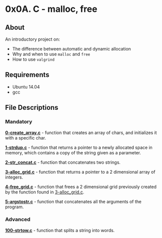 # 0x0A. C - malloc, free
## About
An introductory project on:
- The difference between automatic and dynamic allocation
- Why and when to use `malloc` and `free`
- How to use `valgrind`
## Requirements
- Ubuntu 14.04
- gcc 
## File Descriptions
### Mandatory
**[0-create_array.c](0-create_array.c)** - function that creates an array of chars, and initializes it with a specific char.

**[1-strdup.c](1-strdup.c)** - function that returns a pointer to a newly allocated space in memory, which contains a copy of the string given as a parameter.

**[2-str_concat.c](2-str_concat.c)** - function that concatenates two strings.

**[3-alloc_grid.c](3-alloc_grid.c)** - function that returns a pointer to a 2 dimensional array of integers.

**[4-free_grid.c](4-free_grid.c)** - function that frees a 2 dimensional grid previously created by the function found in [3-alloc_grid.c](3-alloc_grid.c).

**[5-argstostr.c](5-argstostr.c)** - function that concatenates all the arguments of the program.

### Advanced
**[100-strtow.c](100-strtow.c)** - function that splits a string into words.

